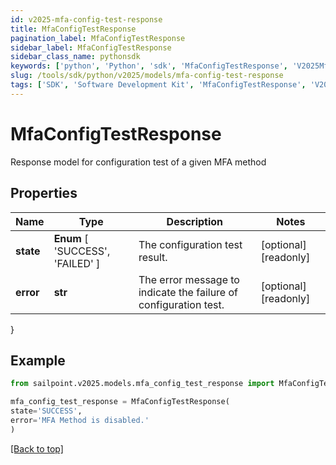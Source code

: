 ```yaml
---
id: v2025-mfa-config-test-response
title: MfaConfigTestResponse
pagination_label: MfaConfigTestResponse
sidebar_label: MfaConfigTestResponse
sidebar_class_name: pythonsdk
keywords: ['python', 'Python', 'sdk', 'MfaConfigTestResponse', 'V2025MfaConfigTestResponse'] 
slug: /tools/sdk/python/v2025/models/mfa-config-test-response
tags: ['SDK', 'Software Development Kit', 'MfaConfigTestResponse', 'V2025MfaConfigTestResponse']
---
```


# MfaConfigTestResponse

Response model for configuration test of a given MFA method

## Properties

Name | Type | Description | Notes
------------ | ------------- | ------------- | -------------
**state** |  **Enum** [  'SUCCESS',    'FAILED' ] | The configuration test result. | [optional] [readonly] 
**error** | **str** | The error message to indicate the failure of configuration test. | [optional] [readonly] 
}

## Example

```python
from sailpoint.v2025.models.mfa_config_test_response import MfaConfigTestResponse

mfa_config_test_response = MfaConfigTestResponse(
state='SUCCESS',
error='MFA Method is disabled.'
)

```
[[Back to top]](#) 

